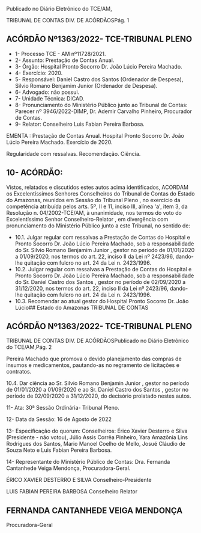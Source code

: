 Publicado  no  Diário  Eletrônico do TCE/AM,

TRIBUNAL DE CONTAS DIV. DE ACÓRDÃOSPág. 1

## ACÓRDÃO Nº1363/2022- TCE-TRIBUNAL PLENO

- 1- Processo TCE - AM nº11728/2021.
- 2- Assunto: Prestação de Contas Anual.
- 3- Órgão: Hospital Pronto Socorro Dr. João Lúcio Pereira Machado.
- 4- Exercício: 2020.
- 5- Responsável: Daniel  Castro  dos  Santos  (Ordenador  de  Despesa),  Silvio  Romano Benjamim Junior (Ordenador de Despesa).
- 6- Advogado: não possui.
- 7- Unidade Técnica: DICAD.
- 8- Pronunciamento  do  Ministério  Público  junto  ao  Tribunal  de  Contas: Parecer  nº 3946/2022-DIMP, Dr. Ademir Carvalho Pinheiro, Procurador de Contas.
- 9- Relator: Conselheiro Luis Fabian Pereira Barbosa.

EMENTA : Prestação  de  Contas  Anual.  Hospital Pronto  Socorro  Dr.  João  Lúcio  Pereira  Machado. Exercício de 2020.

Regularidade com ressalvas. Recomendação. Ciência.

## 10-  ACÓRDÃO:

Vistos, relatados e discutidos estes autos acima identificados, ACORDAM os Excelentíssimos Senhores Conselheiros do Tribunal de Contas do Estado do Amazonas, reunidos em Sessão do Tribunal Pleno , no exercício da competência atribuída pelos arts. 5º, II e 11, inciso III, alínea 'a', item 3, da Resolução n. 04/2002-TCE/AM, à unanimidade, nos termos do voto do Excelentíssimo Senhor Conselheiro-Relator , em divergência com pronunciamento do Ministério Público junto a este Tribunal, no sentido de:

- 10.1. Julgar  regular  com  ressalvas a  Prestação  de  Contas do  Hospital  e Pronto Socorro Dr. João Lúcio Pereira Machado, sob a responsabilidade do  Sr. Silvio  Romano  Benjamim  Junior , gestor  no período de 01/01/2020 a 01/09/2020, nos termos do art. 22, inciso II da Lei  nº  2423/96,  dando-lhe  quitação  com  fulcro  no  art.  24  da  Lei  n. 2423/1996.
- 10.2. Julgar  regular  com  ressalvas a  Prestação  de  Contas do  Hospital  e Pronto Socorro Dr. João Lúcio Pereira Machado, sob a responsabilidade do Sr. Daniel Castro dos Santos , gestor no período de 02/09/2020  a  31/12/2020,  nos  termos  do  art.  22,  inciso  II  da  Lei  nº 2423/96, dando-lhe quitação com fulcro no art. 24 da Lei n. 2423/1996.
- 10.3. Recomendar ao atual gestor do Hospital Pronto Socorro Dr. João Lúcio## Estado do Amazonas TRIBUNAL DE CONTAS

## ACÓRDÃO Nº1363/2022- TCE-TRIBUNAL PLENO

TRIBUNAL DE CONTAS DIV. DE ACÓRDÃOSPublicado  no  Diário  Eletrônico do TCE/AM,Pág. 2

Pereira  Machado que  promova  o  devido  planejamento  das  compras  de insumos  e  medicamentos,  pautando-as  no  regramento  de  licitações  e contratos.

10.4. Dar ciência ao Sr. Silvio Romano Benjamin Junior ,  gestor no período de 01/01/2020 a 01/09/2020 e ao Sr. Daniel Castro dos Santos , gestor no  período  de  02/09/2020  a  31/12/2020,  do  decisório  prolatado  nestes autos.

11-  Ata: 30ª Sessão Ordinária- Tribunal Pleno.

12-  Data da Sessão: 16 de Agosto de 2022

13-  Especificação do quorum: Conselheiros: Érico Xavier Desterro e Silva (Presidente - não votou),  Júlio  Assis  Corrêa  Pinheiro,  Yara  Amazônia  Lins  Rodrigues  dos  Santos, Mario Manoel Coelho de Mello, Josué Cláudio de Souza Neto e Luis Fabian Pereira Barbosa.

14-  Representante do Ministério Público de Contas: Dra. Fernanda Cantanhede Veiga Mendonça, Procuradora-Geral.

ÉRICO XAVIER DESTERRO E SILVA Conselheiro-Presidente

LUIS FABIAN PEREIRA BARBOSA Conselheiro Relator

## FERNANDA CANTANHEDE VEIGA MENDONÇA

Procuradora-Geral